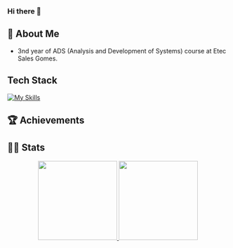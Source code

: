### Hi there 👋

## 🚀 About Me

- 3nd year of ADS (Analysis and Development of Systems) course at Etec Sales Gomes.

## Tech Stack
[![My Skills](https://skillicons.dev/icons?i=js,ts,nodejs,react,lua)](https://skillicons.dev)

## 🏆 Achievements

## 👩‍💻 Stats

<div align="center">
  <a href="https://github.com/FelipeMartinsFrudeli">
    <img height="180em" src="https://github-readme-stats.vercel.app/api?username=FelipeMartinsFrudeli&theme=vue-dark&show_icons=true&hide_border=true&count_private=true"/>
    <img height="180em" src="https://github-readme-stats.vercel.app/api/top-langs/?username=FelipeMartinsFrudeli&layout=compact&langs_count=7&theme=vue-dark&show_icons=true&hide_border=true&count_private=true""/>
    </a>
</div>

 
<!--
**FelipeMartinsFrudeli/FelipeMartinsFrudeli** is a ✨ _special_ ✨ repository because its `README.md` (this file) appears on your GitHub profile.

Here are some ideas to get you started:

- 🔭 I’m currently working on ...
- 🌱 I’m currently learning ...
- 👯 I’m looking to collaborate on ...
- 🤔 I’m looking for help with ...
- 💬 Ask me about ...
- 📫 How to reach me: ...
- 😄 Pronouns: ...
- ⚡ Fun fact: ...
-->
